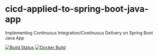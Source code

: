 # cicd-applied-to-spring-boot-java-app
 Implementing Continuous Integration/Continuous Delivery on Spring Boot Java App


[![Build Status](https://travis-ci.com/gferrari89/cicd-applied-to-spring-boot-java-app.svg)](https://travis-ci.com/gferrari89/cicd-applied-to-spring-boot-java-app)
[![Docker Build](https://img.shields.io/docker/cloud/automated/gferrari89/cicd-applied-to-spring-boot-java-app)](https://cloud.docker.com/u/gferrari89/repository/docker/gferrari89/cicd-applied-to-spring-boot-java-app)
